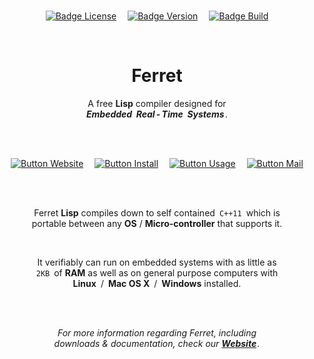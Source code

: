 
<br>

<div align = center>

[![Badge License]][License]   
[![Badge Version]][Website]   
[![Badge Build]][Travis]

<br>

# Ferret

A free **Lisp** compiler designed for <br>
***Embedded    Real - Time    Systems*** .

<br>
<br>


[![Button Website]][Website]   
[![Button Install]][Install]   
[![Button Usage]][Usage]   
[![Button Mail]][Mail]

<br>
<br>

Ferret **Lisp** compiles down to self contained  `C++11`  which is <br>
portable between any **OS** / **Micro-controller** that supports it.

<br>
  
It verifiably can run on embedded systems with as little as <br>
`2KB`  of **RAM** as well as on general purpose computers with <br>
**Linux** / **Mac OS X** / **Windows** installed.

<br>
<br>

*For more information regarding Ferret, including* <br>
*downloads & documentation, check our* ***[Website]*** *.*

</div>

<br>


<!----------------------------------------------------------------------------->

[Website]: https://ferret-lang.org
[Travis]: https://travis-ci.org/nakkaya/ferret/builds 'CI Build Status'
[Mail]: https://groups.google.com/forum/#!forum/ferret-lang

[Install]: Documentation/Install.md
[License]: LICENSE
[Usage]: Documentation/Usage.md


<!----------------------------------[ Badges ]--------------------------------->

[Badge License]: https://img.shields.io/badge/License-BSD_2C-7c1f1d?style=for-the-badge&labelColor=AB2B28
[Badge Version]: https://img.shields.io/github/v/tag/nakkaya/ferret?style=for-the-badge&labelColor=569A31&color=407225&label=Version
[Badge Build]: https://img.shields.io/travis/nakkaya/ferret?style=for-the-badge&labelColor=EF2D5E&color=b11f44


<!---------------------------------[ Buttons ]--------------------------------->

[Button Website]: https://img.shields.io/badge/Website-f57b22?style=for-the-badge&logoColor=white&logo=AWSLambda
[Button Install]: https://img.shields.io/badge/Install-569A31?style=for-the-badge&logoColor=white&logo=DocuSign
[Button Usage]: https://img.shields.io/badge/Usage-3B82F6?style=for-the-badge&logoColor=white&logo=GitBook
[Button Mail]: https://img.shields.io/badge/Mailing_List-EF2D5E?style=for-the-badge&logoColor=white&logo=GMail
